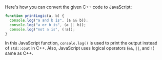 Here's how you can convert the given C++ code to JavaScript:

```javascript
function printLogic(a, b) {
  console.log("a and b is", (a && b));
  console.log("a or b is", (a || b));
  console.log("not a is", (!a));
}
```

In this JavaScript function, `console.log()` is used to print the output instead of `std::cout` in C++. Also, JavaScript uses logical operators (`&&`, `||`, and `!`) same as C++.
